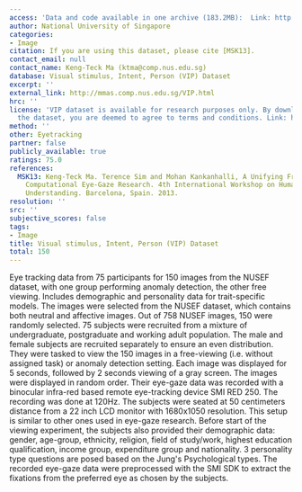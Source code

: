 ```yaml
---
access: 'Data and code available in one archive (183.2MB):  Link: http://mmas.comp.nus.edu.sg/VIP_files/VIP_Dataset.zip'
author: National University of Singapore
categories:
- Image
citation: If you are using this dataset, please cite [MSK13].
contact_email: null
contact_name: Keng-Teck Ma (ktma@comp.nus.edu.sg)
database: Visual stimulus, Intent, Person (VIP) Dataset
excerpt: ''
external_link: http://mmas.comp.nus.edu.sg/VIP.html
hrc: ''
license: 'VIP dataset is available for research purposes only. By downloading or using
  the dataset, you are deemed to agree to terms and conditions. Link: http://mmas.comp.nus.edu.sg/VIP_files/terms.html'
method: ''
other: Eyetracking
partner: false
publicly_available: true
ratings: 75.0
references:
  MSK13: Keng-Teck Ma. Terence Sim and Mohan Kankanhalli, A Unifying Framework for
    Computational Eye-Gaze Research. 4th International Workshop on Human Behavior
    Understanding. Barcelona, Spain. 2013.
resolution: ''
src: ''
subjective_scores: false
tags:
- Image
title: Visual stimulus, Intent, Person (VIP) Dataset
total: 150
---
```


Eye tracking data from 75 participants for 150 images from the NUSEF dataset, with one group performing anomaly detection, the other free viewing. Includes demographic and personality data for trait-specific models. The images were selected from the NUSEF dataset, which contains both neutral and affective images. Out of 758 NUSEF images, 150 were randomly selected. 75 subjects were recruited from a mixture of undergraduate, postgraduate and working adult population. The male and female subjects are recruited separately to ensure an even distribution. They were tasked to view the 150 images in a free-viewing (i.e. without assigned task) or anomaly detection setting. Each image was displayed for 5 seconds, followed by 2 seconds viewing of a gray screen. The images were displayed in random order. Their eye-gaze data was recorded with a binocular infra-red based remote eye-tracking device SMI RED 250. The recording was done at 120Hz. The subjects were seated at 50 centimeters distance from a 22 inch LCD monitor with 1680x1050 resolution. This setup is similar to other ones used in eye-gaze research. Before start of the viewing experiment, the subjects also provided their demographic data: gender, age-group, ethnicity, religion, field of study/work, highest education qualification, income group, expenditure group and nationality. 3 personality type questions are posed based on the Jung's Psychological types. The recorded eye-gaze data were preprocessed with the SMI SDK to extract the fixations from the preferred eye as chosen by the subjects.